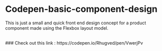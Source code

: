# Codepen-basic-component-design

This is just a small and quick front end design concept for a product component made using the Flexbox layout model.

<br />
### Check out this link : https://codepen.io/Rhugved/pen/VwerjPv
